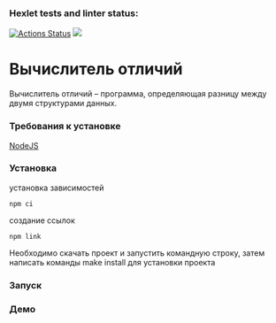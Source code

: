 ### Hexlet tests and linter status:

[![Actions Status](https://github.com/dommastrino/frontend-project-46/workflows/hexlet-check/badge.svg)](https://github.com/dommastrino/frontend-project-46/actions) <a href="https://codeclimate.com/github/dommastrino/frontend-project-46/maintainability"><img src="https://api.codeclimate.com/v1/badges/bc058fcea75980819428/maintainability" /></a>

# Вычислитель отличий

Вычислитель отличий – программа, определяющая разницу между двумя структурами данных.

### Требования к установке

[NodeJS](https://nodejs.org/en/)

### Установка

установка зависимостей

```
npm ci
```

создание ссылок

```
npm link
```

Необходимо скачать проект и запустить командную строку, затем написать команды make install для установки проекта

### Запуск

### Демо

